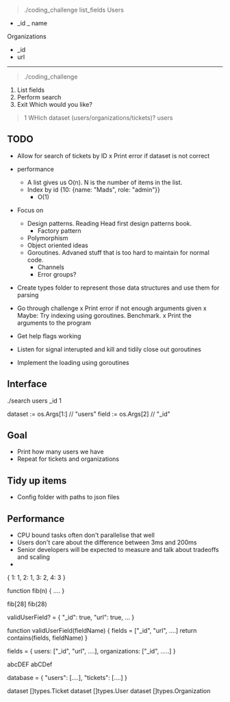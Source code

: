 > ./coding_challenge list_fields
Users
- _id
_ name

Organizations
- _id
- url


--------------------------------------------

> ./coding_challenge
1. List fields
2. Perform search
3. Exit
Which would you like?
> 1
WHich dataset (users/organizations/tickets)?
> users


## TODO
- Allow for search of tickets by ID
x Print error if dataset is not correct

- performance
  - A list gives us O(n). N is the number of items in the list.
  - Index by id {10: {name: "Mads", role: "admin"}}
    - O(1)
- Focus on
  - Design patterns. Reading Head first design patterns book.
    - Factory pattern
  - Polymorphism
  - Object oriented ideas
  - Goroutines. Advaned stuff that is too hard to maintain for normal code.
    - Channels
    - Error groups?
- Create types folder to represent those data structures and use them for parsing
- Go through challenge
x Print error if not enough arguments given
x Maybe: Try indexing using goroutines. Benchmark.
x Print the arguments to the program
- Get help flags working
- Listen for signal interupted and kill and tidily close out goroutines
- Implement the loading using goroutines

## Interface
./search users _id 1

dataset := os.Args[1:] // "users"
field := os.Args[2] // "_id"


## Goal
- Print how many users we have
- Repeat for tickets and organizations

## Tidy up items
- Config folder with paths to json files



## Performance
- CPU bound tasks often don't parallelise that well
- Users don't care about the difference between 3ms and 200ms
- Senior developers will be expected to measure and talk about tradeoffs and scaling
- 




{
  1: 1,
  2: 1,
  3: 2,
  4: 3
}


function fib(n) {
  ....
}

fib[28]
fib(28)


validUserField? = {
  "_id": true,
  "url": true,
  ...
}

function validUserField(fieldName) {
  fields = ["_id", "url", ....]
  return contains(fields, fieldName)
}

fields = {
  users: ["_id", "url", ....],
  organizations: ["_id", .....]
}


abcDEF
abCDef

database = {
  "users": [....],
  "tickets": [....]
}


dataset []types.Ticket
dataset []types.User
dataset []types.Organization

